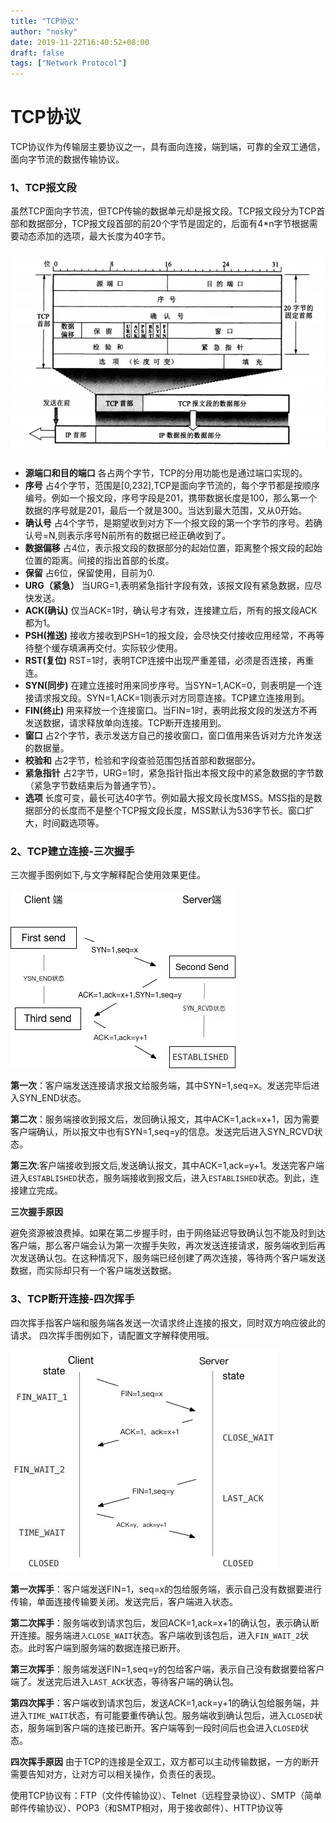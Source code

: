 ```yaml
---
title: "TCP协议"
author: "nosky"
date: 2019-11-22T16:40:52+08:00
draft: false
tags: ["Network Protocol"]
---
```


# TCP协议

 TCP协议作为传输层主要协议之一，具有面向连接，端到端，可靠的全双工通信，面向字节流的数据传输协议。 

### 1、TCP报文段

虽然TCP面向字节流，但TCP传输的数据单元却是报文段。TCP报文段分为TCP首部和数据部分，TCP报文段首部的前20个字节是固定的，后面有4*n字节根据需要动态添加的选项，最大长度为40字节。 

![img](/posts/networkProtocol-geektime/TCP-Layer.assets/16bea56ed5a68bb6)

- **源端口和目的端口** 各占两个字节，TCP的分用功能也是通过端口实现的。
- **序号** 占4个字节，范围是[0,232],TCP是面向字节流的，每个字节都是按顺序编号。例如一个报文段，序号字段是201，携带数据长度是100，那么第一个数据的序号就是201，最后一个就是300。当达到最大范围，又从0开始。
- **确认号** 占4个字节，是期望收到对方下一个报文段的第一个字节的序号。若确认号=N,则表示序号N前所有的数据已经正确收到了。
- **数据偏移** 占4位，表示报文段的数据部分的起始位置，距离整个报文段的起始位置的距离。间接的指出首部的长度。
- **保留** 占6位，保留使用，目前为0.
- **URG（紧急）** 当URG=1,表明紧急指针字段有效，该报文段有紧急数据，应尽快发送。
- **ACK(确认)** 仅当ACK=1时，确认号才有效，连接建立后，所有的报文段ACK都为1。
- **PSH(推送)** 接收方接收到PSH=1的报文段，会尽快交付接收应用经常，不再等待整个缓存填满再交付。实际较少使用。
- **RST(复位)** RST=1时，表明TCP连接中出现严重差错，必须是否连接，再重连。
- **SYN(同步)** 在建立连接时用来同步序号。当SYN=1,ACK=0，则表明是一个连接请求报文段。SYN=1,ACK=1则表示对方同意连接。TCP建立连接用到。
- **FIN(终止)** 用来释放一个连接窗口。当FIN=1时，表明此报文段的发送方不再发送数据，请求释放单向连接。TCP断开连接用到。
- **窗口** 占2个字节，表示发送方自己的接收窗口，窗口值用来告诉对方允许发送的数据量。
- **校验和** 占2字节，检验和字段查验范围包括首部和数据部分。
- **紧急指针** 占2字节，URG=1时，紧急指针指出本报文段中的紧急数据的字节数（紧急字节数结束后为普通字节）。
- **选项** 长度可变，最长可达40字节。例如最大报文段长度MSS。MSS指的是数据部分的长度而不是整个TCP报文段长度，MSS默认为536字节长。窗口扩大，时间戳选项等。

### 2、TCP建立连接-三次握手

三次握手图例如下,与文字解释配合使用效果更佳。



![img](/posts/networkProtocol-geektime/TCP-Layer.assets/16b98a433dbbc569)

**第一次**：客户端发送连接请求报文给服务端，其中SYN=1,seq=x。发送完毕后进入SYN_END状态。

**第二次**：服务端接收到报文后，发回确认报文，其中ACK=1,ack=x+1，因为需要客户端确认，所以报文中也有SYN=1,seq=y的信息。发送完后进入SYN_RCVD状态。

**第三次**:客户端接收到报文后,发送确认报文，其中ACK=1,ack=y+1。发送完客户端进入`ESTABLISHED`状态，服务端接收到报文后，进入`ESTABLISHED`状态。到此，连接建立完成。

**三次握手原因**

避免资源被浪费掉。如果在第二步握手时，由于网络延迟导致确认包不能及时到达客户端，那么客户端会认为第一次握手失败，再次发送连接请求，服务端收到后再次发送确认包。在这种情况下，服务端已经创建了两次连接，等待两个客户端发送数据，而实际却只有一个客户端发送数据。

### 3、TCP断开连接-四次挥手

四次挥手指客户端和服务端各发送一次请求终止连接的报文，同时双方响应彼此的请求。 四次挥手图例如下，请配置文字解释使用哦。 

![四次挥手图例](/posts/networkProtocol-geektime/TCP-Layer.assets/16b988e39a5f0821)

**第一次挥手**：客户端发送FIN=1，seq=x的包给服务端，表示自己没有数据要进行传输，单面连接传输要关闭。发送完后，客户端进入状态。

**第二次挥手**：服务端收到请求包后，发回ACK=1,ack=x+1的确认包，表示确认断开连接。服务端进`入CLOSE_WAIT`状态。客户端收到该包后，进入`FIN_WAIT_2`状态。此时客户端到服务端的数据连接已断开。

**第三次挥手**：服务端发送FIN=1,seq=y的包给客户端，表示自己没有数据要给客户端了。发送完后进入`LAST_ACK`状态，等待客户端的确认包。

**第四次挥手**：客户端收到请求包后，发送ACK=1,ack=y+1的确认包给服务端，并进入`TIME_WAIT`状态，有可能要重传确认包。服务端收到确认包后，进入`CLOSED`状态，服务端到客户端的连接已断开。客户端等到一段时间后也会进入`CLOSED`状态。

**四次挥手原因** 由于TCP的连接是全双工，双方都可以主动传输数据，一方的断开需要告知对方，让对方可以相关操作，负责任的表现。

使用TCP协议有：FTP（文件传输协议）、Telnet（远程登录协议）、SMTP（简单邮件传输协议）、POP3（和SMTP相对，用于接收邮件）、HTTP协议等